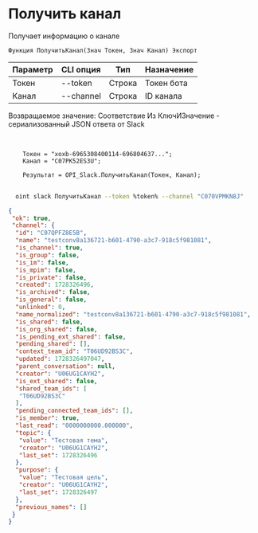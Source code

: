 ﻿---
sidebar_position: 5
---

# Получить канал
 Получает информацию о канале



`Функция ПолучитьКанал(Знач Токен, Знач Канал) Экспорт`

  | Параметр | CLI опция | Тип | Назначение |
  |-|-|-|-|
  | Токен | --token | Строка | Токен бота |
  | Канал | --channel | Строка | ID канала |

  
  Возвращаемое значение:   Соответствие Из КлючИЗначение - сериализованный JSON ответа от Slack

<br/>




```bsl title="Пример кода"
    Токен = "xoxb-6965308400114-696804637...";
    Канал = "C07PK52ES3U";

    Результат = OPI_Slack.ПолучитьКанал(Токен, Канал);
```



```sh title="Пример команды CLI"
    
  oint slack ПолучитьКанал --token %token% --channel "C070VPMKN8J"

```

```json title="Результат"
{
 "ok": true,
 "channel": {
  "id": "C07QPFZ8E5B",
  "name": "testconv8a136721-b601-4790-a3c7-918c5f981081",
  "is_channel": true,
  "is_group": false,
  "is_im": false,
  "is_mpim": false,
  "is_private": false,
  "created": 1728326496,
  "is_archived": false,
  "is_general": false,
  "unlinked": 0,
  "name_normalized": "testconv8a136721-b601-4790-a3c7-918c5f981081",
  "is_shared": false,
  "is_org_shared": false,
  "is_pending_ext_shared": false,
  "pending_shared": [],
  "context_team_id": "T06UD92BS3C",
  "updated": 1728326497047,
  "parent_conversation": null,
  "creator": "U06UG1CAYH2",
  "is_ext_shared": false,
  "shared_team_ids": [
   "T06UD92BS3C"
  ],
  "pending_connected_team_ids": [],
  "is_member": true,
  "last_read": "0000000000.000000",
  "topic": {
   "value": "Тестовая тема",
   "creator": "U06UG1CAYH2",
   "last_set": 1728326496
  },
  "purpose": {
   "value": "Тестовая цель",
   "creator": "U06UG1CAYH2",
   "last_set": 1728326497
  },
  "previous_names": []
 }
}
```

